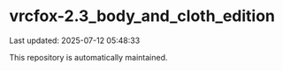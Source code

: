 # vrcfox-2.3_body_and_cloth_edition

Last updated: 2025-07-12 05:48:33

This repository is automatically maintained.

